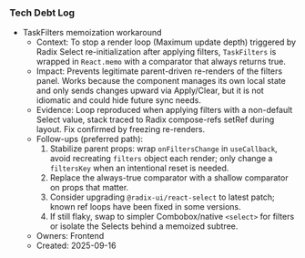 ### Tech Debt Log

- TaskFilters memoization workaround
  - Context: To stop a render loop (Maximum update depth) triggered by Radix Select re-initialization after applying filters, `TaskFilters` is wrapped in `React.memo` with a comparator that always returns true.
  - Impact: Prevents legitimate parent-driven re-renders of the filters panel. Works because the component manages its own local state and only sends changes upward via Apply/Clear, but it is not idiomatic and could hide future sync needs.
  - Evidence: Loop reproduced when applying filters with a non-default Select value, stack traced to Radix compose-refs setRef during layout. Fix confirmed by freezing re-renders.
  - Follow-ups (preferred path):
    1. Stabilize parent props: wrap `onFiltersChange` in `useCallback`, avoid recreating `filters` object each render; only change a `filtersKey` when an intentional reset is needed.
    2. Replace the always-true comparator with a shallow comparator on props that matter.
    3. Consider upgrading `@radix-ui/react-select` to latest patch; known ref loops have been fixed in some versions.
    4. If still flaky, swap to simpler Combobox/native `<select>` for filters or isolate the Selects behind a memoized subtree.
  - Owners: Frontend
  - Created: 2025-09-16
